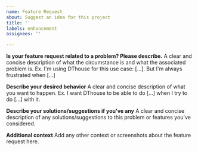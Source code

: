 ```yaml
---
name: Feature Request
about: Suggest an idea for this project
title: ''
labels: enhancement
assignees: ''

---
```


**Is your feature request related to a problem? Please describe.**
A clear and concise description of what the circumstance is and what the associated problem is. Ex. I'm using DThouse for this use case: [...]. But I'm always frustrated when [...]

**Describe your desired behavior**
A clear and concise description of what you want to happen. Ex. I want DThouse to be able to do [...] when I try to do [...] with it.

**Describe your solutions/suggestions if you've any**
A clear and concise description of any solutions/suggestions to this problem or features you've considered.

**Additional context**
Add any other context or screenshots about the feature request here.
